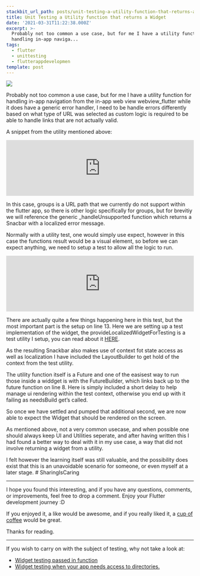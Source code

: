```yaml
---
stackbit_url_path: posts/unit-testing-a-utility-function-that-returns-a-widget
title: Unit Testing a Utility function that returns a Widget
date: '2021-03-31T11:22:38.000Z'
excerpt: >-
  Probably not too common a use case, but for me I have a utility function for
  handling in-app naviga...
tags:
  - flutter
  - unittesting
  - flutterappdevelopmen
template: post
---
```



![](https://cdn.jsdelivr.net/gh/RemeJuan/remelehane@master/uPic/1*dqggYKcf6EZ3T2E9dRAL8A.jpeg)

Probably not too common a use case, but for me I have a utility function for handling in-app navigation from the in-app web view webview\_flutter while it does have a generic error handler, I need to be handle errors differently based on what type of URL was selected as custom logic is required to be able to handle links that are not actually valid.

A snippet from the utility mentioned above:


<iframe class="liquidTag" src="https://dev.to/embed/gist?args=https%3A%2F%2Fgist.github.com%2FRemeJuan%2Fdc09ef02c6fe4301b59de866854b5a0d" style="border: 0; width: 100%;"></iframe>


In this case, groups is a URL path that we currently do not support within the flutter app, so there is other logic specifically for groups, but for brevitiy we will reference the generic \_handleUnsupported function which returns a Snacbar with a localized error message.

Normally with a utility test, one would simply use expect, however in this case the functions result would be a visual element, so before we can expect anything, we need to setup a test to allow all the logic to run.


<iframe class="liquidTag" src="https://dev.to/embed/gist?args=https%3A%2F%2Fgist.github.com%2FRemeJuan%2Fbde3586378ec02935b10bc54623b2833" style="border: 0; width: 100%;"></iframe>


There are actually quite a few things happening here in this test, but the most important part is the setup on line 13. Here we are setting up a test implementation of the widget, the provideLocalizedWidgetForTesting is a test utility I setup, you can read about it [HERE](https://dev.to/remejuan/bringing-localization-into-your-widget-testing-71f).

As the resulting Snackbar also makes use of context fot state access as well as localization I have included the LayoutBuilder to get hold of the context from the test utility.

The utility function itself is a Future and one of the easisest way to run those inside a widdget is with the FutureBuilder, which links back up to the future function on line 8. Here is simply included a short delay to help manage ui rendering within the test context, otherwise you end up with it failing as needsBuild get’s called.

So once we have settled and pumped that additional second, we are now able to expect the Widget that should be rendered on the screen.

As mentioned above, not a very common usecase, and when possible one should always keep UI and Utilities seperate, and after having written this I had found a better way to deal with it in my use case, a way that did not involve returning a widget from a utility.

I felt however the learning itself was still valuable, and the possibility does exist that this is an unavoidable scenario for someone, or even myself at a later stage. # SharingIsCaring

****

I hope you found this interesting, and if you have any questions, comments, or improvements, feel free to drop a comment. Enjoy your Flutter development journey :D

If you enjoyed it, a like would be awesome, and if you really liked it, a [cup of coffee](https://www.buymeacoffee.com/remelehane) would be great.

Thanks for reading.

****

If you wish to carry on with the subject of testing, why not take a look at:

- [Widget testing passed in function](https://remelehane.dev/posts/widget-testing-passed-in-function/)
- [Widget testing when your app needs access to directories.](https://remelehane.dev/posts/widget-testing-when-your-app-needs-access-to-directories/)
